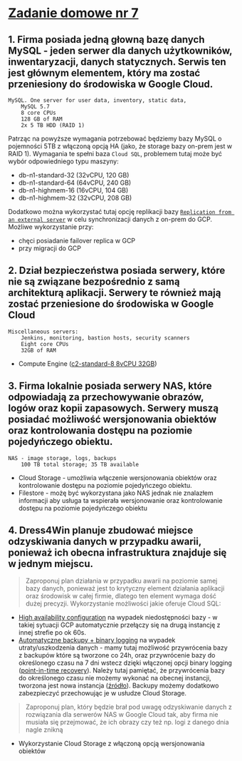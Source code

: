 # [Zadanie domowe nr 7](https://szkolachmury.pl/google-cloud-platform-droga-architekta/tydzien-7-databases-on-google-cloud/zadanie-domowe-nr-7/)

## 1. Firma posiada jedną głowną bazę danych MySQL - jeden serwer dla danych użytkowników, inwentaryzacji, danych statycznych. Serwis ten jest głównym elementem, który ma zostać przeniesiony do środowiska w Google Cloud.
> 
    MySQL. One server for user data, inventory, static data,
        MySQL 5.7
        8 core CPUs
        128 GB of RAM
        2x 5 TB HDD (RAID 1)

Patrząc na powyższe wymagania potrzebować będziemy bazy MySQL o pojemności 5TB z włączoną opcją HA (jako, że storage bazy on-prem jest w RAID 1). 
Wymagania te spełni baza `Cloud SQL`, problemem tutaj może być wybór odpowiedniego typu maszyny:
* db-n1-standard-32 (32vCPU, 120 GB)
* db-n1-standard-64 (64vCPU, 240 GB)
* db-n1-highmem-16 (16vCPU, 104 GB)
* db-n1-highmem-32 (32vCPU, 208 GB)

Dodatkowo można wykorzystać tutaj opcję replikacji bazy [`Replication from an external server`](https://cloud.google.com/sql/docs/mysql/replication/) w celu synchronizacji danych z on-prem do GCP. 
Możliwe wykorzystanie przy:
* chęci posiadanie failover replica w GCP
* przy migracji do GCP

## 2. Dział bezpieczeństwa posiada serwery, które nie są związane bezpośrednio z samą architekturą aplikacji. Serwery te również mają zostać przeniesione do środowiska w Google Cloud
> 
    Miscellaneous servers:
        Jenkins, monitoring, bastion hosts, security scanners
        Eight core CPUs
        32GB of RAM
* Compute Engine ([c2-standard-8 8vCPU	32GB](https://cloud.google.com/compute/docs/machine-types#c2_machine_types))

## 3. Firma lokalnie posiada serwery NAS, które odpowiadają za przechowywanie obrazów, logów oraz kopii zapasowych. Serwery muszą posiadać możliwość wersjonowania obiektów oraz kontrolowania dostępu na poziomie pojedyńczego obiektu.
>
    NAS - image storage, logs, backups
        100 TB total storage; 35 TB available
* Cloud Storage - umożliwia włączenie wersjonowania obiektów oraz kontrolowanie dostępu na poziomie pojedyńczego obiektu.
* Filestore - możę być wykorzystana jako NAS jednak nie znalazłem informacji aby usługa ta wspierała wersjonowanie oraz kontrolowanie dostępu na poziomie pojedyńczego obiektu

## 4. Dress4Win planuje zbudować miejsce odzyskiwania danych w przypadku awarii, ponieważ ich obecna infrastruktura znajduje się w jednym miejscu. 
> Zaproponuj plan działania w przypadku awarii na poziomie samej bazy danych, ponieważ jest to krytyczny element działania aplikacji oraz środowisk w całej firmie, dlatego ten element wymaga dość dużej precyzji.
Wykorzystanie możliwości jakie oferuje Cloud SQL:
* [High availability configuration](https://cloud.google.com/sql/docs/mysql/high-availability) na wypadek niedostępności bazy - w takiej sytuacji GCP automatycznie przełączy się na drugą instancję z innej strefie po ok 60s.
* [Automatyczne backupy + binary logging](https://cloud.google.com/sql/docs/mysql/backup-recovery/backups) na wypadek utraty/uszkodzenia danych - mamy tutaj możliwość przywrócenia bazy z backupów które są tworzone co 24h, oraz przywrócenie bazy do określonego czasu na 7 dni wstecz dzięki włączonej opcji binary logging ([point-in-time recovery](https://cloud.google.com/sql/docs/mysql/backup-recovery/restore)). Należy tutaj pamiętać, że przywrócenia bazy do określonego czasu nie możemy wykonać na obecnej instancji, tworzona jest nowa instancja ([źródło](https://cloud.google.com/sql/docs/mysql/backup-recovery/restore#tips-pitr)). Backupy możemy dodatkowo zabezpieczyć przechowując je w usłudze Cloud Storage.

> Zaproponuj plan, który będzie brał pod uwagę odzyskiwanie danych z rozwiązania dla serwerów NAS w Google Cloud tak, aby firma nie musiała się przejmować, że ich obrazy czy też np. logi z danego dnia nagle znikną
* Wykorzystanie Cloud Storage z włączoną opcją wersjonowania obiektów

